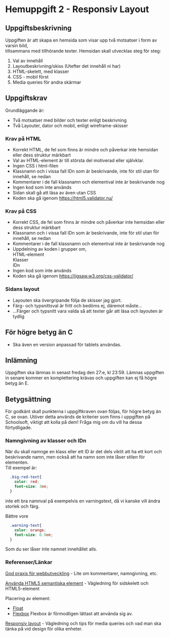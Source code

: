 # Hemuppgift 2 - Responsiv Layout

## Uppgiftsbeskrivning

Uppgiften är att skapa en hemsida som visar upp två motsatser i form av varsin bild,  
tillsammans med tillhörande texter. Hemsidan skall utvecklas steg för steg:  

1. Val av innehåll
2. Layoutbeskrivning/skiss (Utefter det innehåll ni har)
3. HTML-skelett, med klasser
4. CSS - mobil först 
5. Media queries för andra skärmar


## Uppgiftskrav

Grundläggande är:

* Två motsatser med bilder och texter enligt beskrivning
* Två Layouter, dator och mobil, enligt wireframe-skisser

### Krav på HTML
* Korrekt HTML, de fel som finns är mindre och påverkar inte hemsidan eller dess struktur märkbart
* Val av HTML-element är till största del motiverad eller självklar.
* Ingen CSS i html-filen
* Klassnamn och i vissa fall IDn som är beskrivande, inte för stil utan för innehåll, se nedan 
* Kommentarer i de fall klassnamn och elementval inte är beskrivande nog
* Ingen kod som inte används
* Sidan skall gå att läsa av även utan CSS
* Koden ska gå igenom https://html5.validator.nu/


### Krav på CSS
* Korrekt CSS, de fel som finns är mindre och påverkar inte hemsidan eller dess struktur märkbart
* Klassnamn och i vissa fall IDn som är beskrivande, inte för stil utan för innehåll, se nedan
* Kommentarer i de fall klassnamn och elementval inte är beskrivande nog
* Uppdelning av koden i grupper om,   
  HTML-element  
  Klasser  
  IDn  
* Ingen kod som inte används
* Koden ska gå igenom https://jigsaw.w3.org/css-validator/
  

### Sidans layout
* Layouten ska övergripande följa de skisser jag gjort.
* Färg- och typsnittsval är fritt och bedöms ej, däremot måste...
* ...Färger och typsnitt vara valda så att texter går att läsa och layouten är tydlig

## För högre betyg än C
* Ska även en version anpassad för tablets användas.

## Inlämning
Uppgiften ska lämnas in senast fredag den 27:e, kl 23:59.
Lämnas uppgiften in senare kommer en komplettering krävas
och uppgiften kan ej få högre betyg än E.

## Betygsättning
För godkänt skall punkterna i uppgiftkraven ovan följas, för högre betyg än C, se ovan.
Utöver detta används de kriterier som finns i uppgiften på Schoolsoft, viktigt att kolla på dem! Fråga mig
om du vill ha dessa förtydligade.


### Namngivning av klasser och IDn
När du skall namnge en klass eller ett ID är det dels viktit att ha ett kort och beskrivande namn, men också
att ha namn som inte låser stilen för elementen.  
Till exempel är:
```CSS
  .big-red-text{
    color: red;
    font-size: 3em;
  }
```
inte ett bra namnval på exempelvis en varningstext, då vi kanske vill ändra storlek och färg.

Bättre vore  
```CSS
  .warning-text{
    color: orange;
    font-size: 0.9em;
  }
  ```
Som du ser låser inte namnet innehållet alls.


### Referenser/Länkar
[God praxis för webbutveckling](https://twiggy.smutje.se/index.php/God_praxis_f%C3%B6r_webbutveckling) - Lite om kommentarer, namngivning, etc.

[Använda HTML5 semantiska element](https://twiggy.smutje.se/index.php/Anv%C3%A4nda_HTML5_semantiska_element) - Vägledning för sidskelett och HTML5-element

Placering av element: 
* [Float](https://twiggy.smutje.se/index.php/Styla_horisontell_placering_med_CSS_float)
* [Flexbox](https://twiggy.smutje.se/index.php/Styla_horisontell_placering_med_CSS_flexbox) 
Flexbox är förmodligen lättast att använda sig av.

[Responsiv layout](https://twiggy.smutje.se/index.php/Skapa_en_webbsida_med_responsiv_layout) - Vägledning och tips för media queries och vad man ska tänka på vid design för olika enheter.
